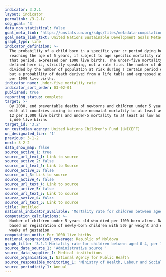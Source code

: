 ```yaml
---
indicator: 3.2.1
layout: indicator
permalink: /3-2-1/
sdg_goal: '3'
data_non_statistical: false
goal_meta_link: 'https://unstats.un.org/sdgs/files/metadata-compilation/Metadata-Goal-3.pdf '
goal_meta_link_text: United Nations Sustainable Development Goals Metadata (PDF 225 KB)
graph_type: line
indicator_definition: >-
  The probability of a child born in a specific year or period dying before
  reaching the age of 5 years, if subject to age specific mortality rates of
  that period, expressed per 1000 live births. The under-five mortality rate as
  defined here is, strictly speaking, not a rate (i.e. the number of deaths
  divided by the number of population at risk during a certain period of time)
  but a probability of death derived from a life table and expressed as a rate
  per 1000 live births.
indicator_name: Under-five mortality rate
indicator_sort_order: 03-02-01
published: true
reporting_status: complete
target: >-
  By 2030, end preventable deaths of newborns and children under 5 years of age,
  with all countries aiming to reduce neonatal mortality to at least as low as
  12 per 1,000 live births and under-5 mortality to at least as low as 25 per
  1,000 live births
target_id: '3.2'
un_custodian_agency: United Nations Children's Fund (UNICEFF)
un_designated_tier: '1'
previous: 3-1-2
next: 3-2-2
data_show_map: false
source_active_1: true
source_url_text_1: Link to source
source_active_2: false
source_url_text_2: Link to Source
source_active_3: false
source_url_3: Link to source
source_active_4: false
source_url_text_4: Link to source
source_active_5: false
source_url_text_5: Link to source
source_active_6: false
source_url_text_6: Link to source
title: Untitled
national_indicator_available: 'Mortality rate for children between aged 0-4, per 1000 born alive'
computation_calculations: >-
  Number of children under 5 years old who died per 1000 born alive. Data are
  based on registration of newly-born children with 550 gr weight and of 22
  weeks of gestation
computation_units: Per 1000 live births
national_geographical_coverage: Republic of Moldova
graph_title: '3.2.1 Mortality rate for children between aged 0-4, per 1000 born alive '
source_data_source_1: 'Administrative source '
source_data_supplier_1: Medical institutions
source_organisation_1: National Agency for Public Health
source_responsible_monitoring_1: 'Ministry of Health, Labour and Social Protection'
source_periodicity_1: Annual
---
```

